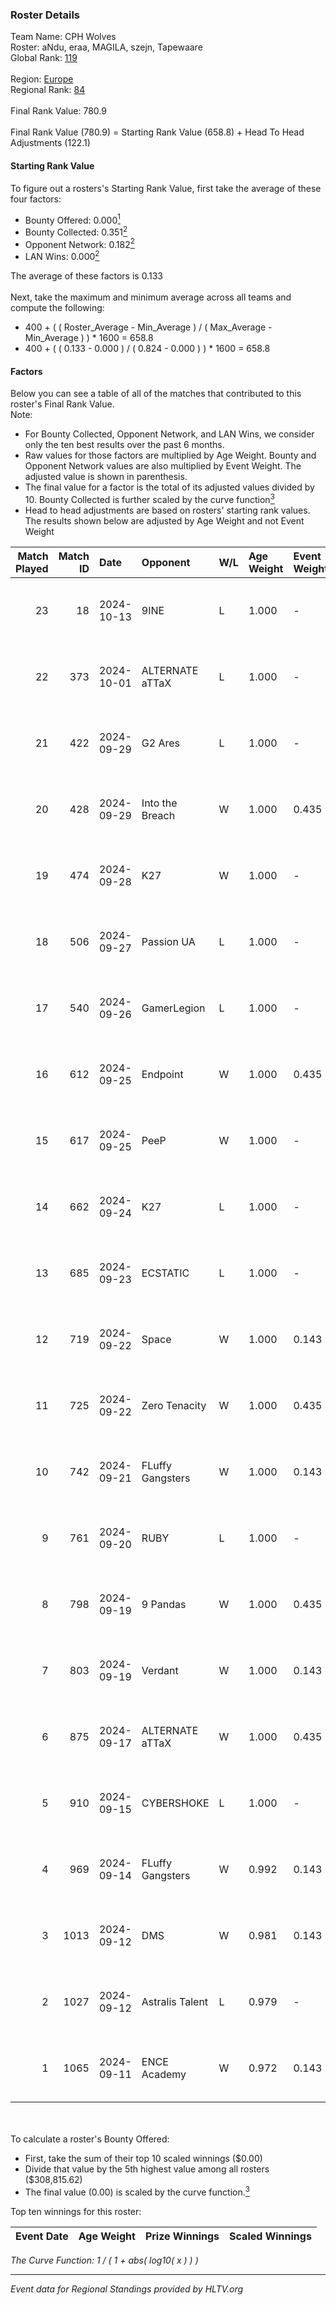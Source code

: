 ### Roster Details<br />
Team Name: CPH Wolves<br />
Roster: aNdu, eraa, MAGILA, szejn, Tapewaare<br />
Global Rank: [119](../../standings_global_2024_10_15.md)<br />
<br />
Region: [Europe]( ../../standings_europe_2024_10_15.md)<br />
Regional Rank: [84]( ../../standings_europe_2024_10_15.md)<br />
<br />
Final Rank Value:  780.9<br />
<br />
Final Rank Value (780.9) = Starting Rank Value (658.8) + Head To Head Adjustments (122.1)<br />

#### Starting Rank Value<br />
To figure out a rosters's Starting Rank Value, first take the average of these four factors:<br />
- Bounty Offered: 0.000[<sup>1</sup>](#table2)
- Bounty Collected: 0.351[<sup>2</sup>](#table1)
- Opponent Network: 0.182[<sup>2</sup>](#table1)
- LAN Wins: 0.000[<sup>2</sup>](#table1)

The average of these factors is 0.133<br />
<br />
Next, take the maximum and minimum average across all teams and compute the following:<br />
- 400 + ( ( Roster_Average - Min_Average ) / ( Max_Average - Min_Average ) ) * 1600 = 658.8
- 400 + ( ( 0.133 - 0.000 ) / ( 0.824 - 0.000 ) ) * 1600 = 658.8


#### Factors<br />
Below you can see a table of all of the matches that contributed to this roster's Final Rank Value.<br />
Note:<br />

- For Bounty Collected, Opponent Network, and LAN Wins, we consider only the ten best results over the past 6 months.
- Raw values for those factors are multiplied by Age Weight. Bounty and Opponent Network values are also multiplied by Event Weight. The adjusted value is shown in parenthesis.
- The final value for a factor is the total of its adjusted values divided by 10. Bounty Collected is further scaled by the curve function[<sup>3</sup>](#curveFunction)
- Head to head adjustments are based on rosters' starting rank values. The results shown below are adjusted by Age Weight and not Event Weight
<span id="table1"></span><br />


| Match Played | Match ID | Date       | Opponent         | W/L | Age Weight | Event Weight | Bounty Collected | Opponent Network | LAN Wins  | H2H Adj. | Roster                                 |
| -: | -: | :- | :- | :- | :- | :- | :- | :- | :- | -: | :- |
|           23 |       18 | 2024-10-13 | 9INE             | L   | 1.000      | -            | -                | -                | -         |    -8.26 | aNdu, eraa, MAGILA, szejn, Tapewaare   |
|           22 |      373 | 2024-10-01 | ALTERNATE aTTaX  | L   | 1.000      | -            | -                | -                | -         |   -11.94 | eraa, Fessor, sausol, szejn, Tapewaare |
|           21 |      422 | 2024-09-29 | G2 Ares          | L   | 1.000      | -            | -                | -                | -         |   -23.74 | eraa, Fessor, sausol, szejn, Tapewaare |
|           20 |      428 | 2024-09-29 | Into the Breach  | W   | 1.000      | 0.435        | 0.011 (0.005)    | 0.640 (0.278)    | 0 (0.000) |    23.38 | eraa, Fessor, sausol, szejn, Tapewaare |
|           19 |      474 | 2024-09-28 | K27              | W   | 1.000      | -            | -                | -                | 0 (0.000) |     9.85 | eraa, Fessor, sausol, szejn, Tapewaare |
|           18 |      506 | 2024-09-27 | Passion UA       | L   | 1.000      | -            | -                | -                | -         |    -8.36 | eraa, Fessor, sausol, szejn, Tapewaare |
|           17 |      540 | 2024-09-26 | GamerLegion      | L   | 1.000      | -            | -                | -                | -         |    -5.44 | eraa, Fessor, sausol, szejn, Tapewaare |
|           16 |      612 | 2024-09-25 | Endpoint         | W   | 1.000      | 0.435        | 0.052 (0.023)    | 0.590 (0.257)    | 0 (0.000) |    22.43 | eraa, Fessor, sausol, szejn, Tapewaare |
|           15 |      617 | 2024-09-25 | PeeP             | W   | 1.000      | -            | -                | -                | 0 (0.000) |     6.78 | eraa, Fessor, sausol, szejn, Tapewaare |
|           14 |      662 | 2024-09-24 | K27              | L   | 1.000      | -            | -                | -                | -         |   -21.37 | eraa, Fessor, sausol, szejn, Tapewaare |
|           13 |      685 | 2024-09-23 | ECSTATIC         | L   | 1.000      | -            | -                | -                | -         |    -8.40 | eraa, Fessor, sausol, szejn, Tapewaare |
|           12 |      719 | 2024-09-22 | Space            | W   | 1.000      | 0.143        | 0.002 (0.000)    | 0.439 (0.063)    | 0 (0.000) |    13.73 | eraa, Fessor, sausol, szejn, Tapewaare |
|           11 |      725 | 2024-09-22 | Zero Tenacity    | W   | 1.000      | 0.435        | 0.117 (0.051)    | 0.861 (0.374)    | 0 (0.000) |    26.21 | eraa, Fessor, sausol, szejn, Tapewaare |
|           10 |      742 | 2024-09-21 | FLuffy Gangsters | W   | 1.000      | 0.143        | 0.004 (0.001)    | 0.322 (0.046)    | 0 (0.000) |    15.59 | eraa, Fessor, sausol, szejn, Tapewaare |
|            9 |      761 | 2024-09-20 | RUBY             | L   | 1.000      | -            | -                | -                | -         |   -13.28 | eraa, Fessor, sausol, szejn, Tapewaare |
|            8 |      798 | 2024-09-19 | 9 Pandas         | W   | 1.000      | 0.435        | 0.057 (0.025)    | 0.677 (0.294)    | 0 (0.000) |    26.71 | eraa, Fessor, sausol, szejn, Tapewaare |
|            7 |      803 | 2024-09-19 | Verdant          | W   | 1.000      | 0.143        | 0.013 (0.002)    | 0.280 (0.040)    | 0 (0.000) |    16.83 | eraa, Fessor, sausol, szejn, Tapewaare |
|            6 |      875 | 2024-09-17 | ALTERNATE aTTaX  | W   | 1.000      | 0.435        | 0.078 (0.034)    | 0.787 (0.342)    | 0 (0.000) |    24.29 | eraa, Fessor, sausol, szejn, Tapewaare |
|            5 |      910 | 2024-09-15 | CYBERSHOKE       | L   | 1.000      | -            | -                | -                | -         |    -5.03 | eraa, Fessor, sausol, szejn, Tapewaare |
|            4 |      969 | 2024-09-14 | FLuffy Gangsters | W   | 0.992      | 0.143        | 0.004 (0.001)    | 0.322 (0.046)    | -         |    19.55 | eraa, Fessor, sausol, szejn, Tapewaare |
|            3 |     1013 | 2024-09-12 | DMS              | W   | 0.981      | 0.143        | -                | 0.557 (0.078)    | -         |    21.79 | eraa, Fessor, sausol, szejn, Tapewaare |
|            2 |     1027 | 2024-09-12 | Astralis Talent  | L   | 0.979      | -            | -                | -                | -         |   -16.97 | eraa, Fessor, sausol, szejn, Tapewaare |
|            1 |     1065 | 2024-09-11 | ENCE Academy     | W   | 0.972      | 0.143        | 0.009 (0.001)    | -                | -         |    17.77 | eraa, Fessor, sense, szejn, Tapewaare  |

<br />
<span id="table2"></span><br />
To calculate a roster's Bounty Offered:<br />

- First, take the sum of their top 10 scaled winnings ($0.00)
- Divide that value by the 5th highest value among all rosters ($308,815.62)
- The final value (0.00) is scaled by the curve function.[<sup>3</sup>](#curveFunction)

Top ten winnings for this roster:<br />

| Event Date | Age Weight | Prize Winnings | Scaled Winnings |
| :- | -: | :- | :- |


<span id="curveFunction"></span>_The Curve Function: 1 / ( 1 + abs( log10( x ) ) )_<br />

---
_Event data for Regional Standings provided by HLTV.org_<br />
